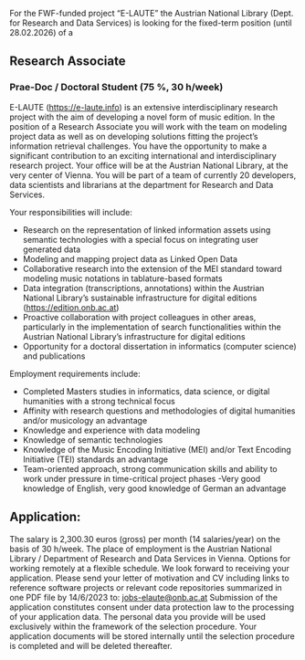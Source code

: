 For the FWF-funded project “E-LAUTE” the Austrian National Library (Dept. for Research and Data Services) is looking for the fixed-term position (until 28.02.2026) of a

## Research Associate 
### Prae-Doc / Doctoral Student (75 %, 30 h/week)


E-LAUTE (https://e-laute.info) is an extensive interdisciplinary research project with the aim of developing a novel form of music edition. In the position of a Research Associate you will work with the team on modeling project data as well as on developing solutions fitting the project’s information retrieval challenges.
You have the opportunity to make a significant contribution to an exciting international and interdisciplinary research project. Your office will be at the Austrian National Library, at the very center of Vienna. You will be part of a team of currently 20 developers, data scientists and librarians at the department for Research and Data Services.

Your responsibilities will include:
- Research on the representation of linked information assets using semantic technologies with a special focus on integrating user generated data
- Modeling and mapping project data as Linked Open Data
- Collaborative research into the extension of the MEI standard toward modeling music notations in tablature-based formats
- Data integration (transcriptions, annotations) within the Austrian National Library’s sustainable infrastructure for digital editions (https://edition.onb.ac.at)
- Proactive collaboration with project colleagues in other areas, particularly in the implementation of search functionalities within the Austrian National Library’s infrastructure for digital editions
- Opportunity for a doctoral dissertation in informatics (computer science) and publications

Employment requirements include:
- Completed Masters studies in informatics, data science, or digital humanities with a strong technical focus
- Affinity with research questions and methodologies of digital humanities and/or musicology an advantage
- Knowledge and experience with data modeling
- Knowledge of semantic technologies
- Knowledge of the Music Encoding Initiative (MEI) and/or Text Encoding Initiative (TEI) standards an advantage
- Team-oriented approach, strong communication skills and ability to work under pressure in time-critical project phases
-Very good knowledge of English, very good knowledge of German an advantage

## Application:
The salary is 2,300.30 euros (gross) per month (14 salaries/year) on the basis of 30 h/week. The place of employment is the Austrian National Library / Department of Research and Data Services in Vienna. Options for working remotely at a flexible schedule.
We look forward to receiving your application. Please send your letter of motivation and CV including links to reference software projects or relevant code repositories summarized in one PDF file by 14/6/2023 to: [jobs-elaute@onb.ac.at](mailto:jobs-elaute@onb.ac.at?subject=Bewerbung%Wissenschaftliche%20MitarbeiterIn%20Datenmodellierung)
Submission of the application constitutes consent under data protection law to the processing of your application data. The personal data you provide will be used exclusively within the framework of the selection procedure. Your application documents will be stored internally until the selection procedure is completed and will be deleted thereafter.




